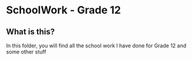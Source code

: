# SchoolWork - Grade 12
## What is this?
In this folder, you will find all the school work I have done for Grade 12 and some other stuff

